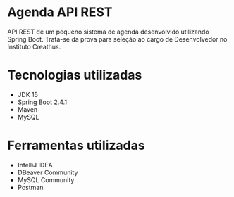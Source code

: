 # Agenda API REST
API REST de um pequeno sistema de agenda desenvolvido utilizando Spring Boot. Trata-se da prova para seleção ao cargo de Desenvolvedor no Instituto Creathus.

# Tecnologias utilizadas
- JDK 15
- Spring Boot 2.4.1
- Maven
- MySQL

# Ferramentas utilizadas
- IntelliJ IDEA
- DBeaver Community
- MySQL Community
- Postman
